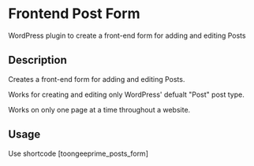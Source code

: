 # Frontend Post Form
WordPress plugin to create a front-end form for adding and editing Posts


## Description

Creates a front-end form for adding and editing Posts.

Works for creating and editing only WordPress' defualt "Post" post type.

Works on only one page at a time throughout a website.


## Usage

Use shortcode \[toongeeprime_posts_form\]
